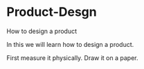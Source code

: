 # Product-Desgn
How to design a product


In this we will learn how to design a product.

First measure it physically.
Draw it on a paper.
